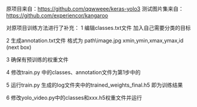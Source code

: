 原项目来自：https://github.com/qqwweee/keras-yolo3
测试图片集来自：https://github.com/experiencor/kangaroo


对原项目训练方法进行了补充：
1 编辑classes.txt文件 加入自己需要分类的目标

2 生成annotation.txt文件 格式为 path\\image.jpg xmin,ymin,xmax,ymax,id (next box)

3 确保有预训练的权重文件

4 修改train.py 中的classes、annotation文件为第1步中的

5 运行train.py 生成的log文件夹中的trained_weights_final.h5 即为训练结果

6 修改yolo_video.py中的classes和xxx.h5权重文件并运行

